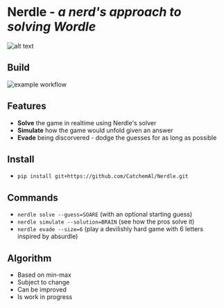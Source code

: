 # Nerdle -  _a nerd's approach to solving Wordle_

![alt text](https://github.com/CatchemAl/Nerdle/blob/main/images/Nerdle.png?raw=true)

## Build
![example workflow](https://github.com/CatchemAl/Nerdle/actions/workflows/python-app.yml/badge.svg)

## Features
- **Solve** the game in realtime using Nerdle's solver
- **Simulate** how the game would unfold given an answer
- **Evade** being discorvered - dodge the guesses for as long as possible

## Install
- `pip install git+https://github.com/CatchemAl/Nerdle.git`

## Commands
- `nerdle solve --guess=SOARE` (with an optional starting guess)
- `nerdle simulate --solution=BRAIN` (see how the pros solve it)
- `nerdle evade --size=6` (play a devilishly hard game with 6 letters inspired by absurdle)

## Algorithm
- Based on min-max
- Subject to change
- Can be improved
- Is work in progress


